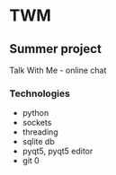 # TWM
## Summer project
Talk With Me - online chat

### Technologies
* python
* sockets
* threading
* sqlite db
* pyqt5, pyqt5 editor
* git
0